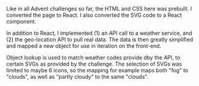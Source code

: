Like in all Advent challenges so far, the HTML and CSS here was prebuilt. I converted the page to React. I also converted the SVG code to a React component.

In addition to React, I implemented (1) an API call to a weather service, and (2) the geo-location API to pull real data. The data is then greatly simplified and mapped a new object for use in iteration on the front-end.

Object lookup is used to match weather codes provide dby the API, to certain SVGs as provided by the challenge. The selection of SVGs was limited to maybe 6 icons, so the mapping for example maps both "fog" to "clouds", as well as "partly cloudy" to the same "clouds".
